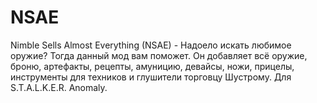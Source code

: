 # NSAE
Nimble Sells Almost Everything (NSAE) - ﻿Надоело искать любимое оружие? Тогда данный мод вам поможет. Он добавляет всё оружие, броню, артефакты, рецепты, амуницию, девайсы, ножи, прицелы, инструменты для техников и глушители торговцу Шустрому. Для S.T.A.L.K.E.R. Anomaly.
